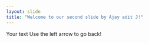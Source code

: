 ```yaml
---
layout: slide
title: "Welcome to our second slide by Ajay adit J!"
---
```

Your text
Use the left arrow to go back!
